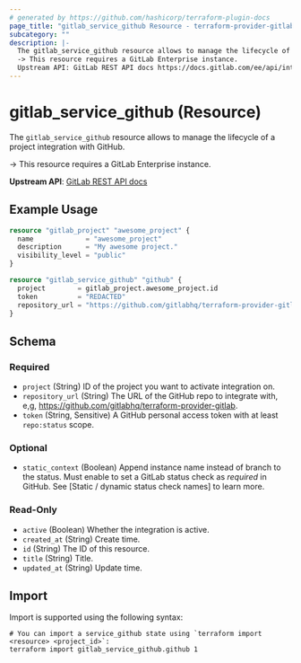 ```yaml
---
# generated by https://github.com/hashicorp/terraform-plugin-docs
page_title: "gitlab_service_github Resource - terraform-provider-gitlab"
subcategory: ""
description: |-
  The gitlab_service_github resource allows to manage the lifecycle of a project integration with GitHub.
  -> This resource requires a GitLab Enterprise instance.
  Upstream API: GitLab REST API docs https://docs.gitlab.com/ee/api/integrations.html#github
---
```


# gitlab_service_github (Resource)

The `gitlab_service_github` resource allows to manage the lifecycle of a project integration with GitHub.

-> This resource requires a GitLab Enterprise instance.

**Upstream API**: [GitLab REST API docs](https://docs.gitlab.com/ee/api/integrations.html#github)

## Example Usage

```terraform
resource "gitlab_project" "awesome_project" {
  name             = "awesome_project"
  description      = "My awesome project."
  visibility_level = "public"
}

resource "gitlab_service_github" "github" {
  project        = gitlab_project.awesome_project.id
  token          = "REDACTED"
  repository_url = "https://github.com/gitlabhq/terraform-provider-gitlab"
}
```

<!-- schema generated by tfplugindocs -->
## Schema

### Required

- `project` (String) ID of the project you want to activate integration on.
- `repository_url` (String) The URL of the GitHub repo to integrate with, e,g, https://github.com/gitlabhq/terraform-provider-gitlab.
- `token` (String, Sensitive) A GitHub personal access token with at least `repo:status` scope.

### Optional

- `static_context` (Boolean) Append instance name instead of branch to the status. Must enable to set a GitLab status check as _required_ in GitHub. See [Static / dynamic status check names] to learn more.

### Read-Only

- `active` (Boolean) Whether the integration is active.
- `created_at` (String) Create time.
- `id` (String) The ID of this resource.
- `title` (String) Title.
- `updated_at` (String) Update time.

## Import

Import is supported using the following syntax:

```shell
# You can import a service_github state using `terraform import <resource> <project_id>`:
terraform import gitlab_service_github.github 1
```
